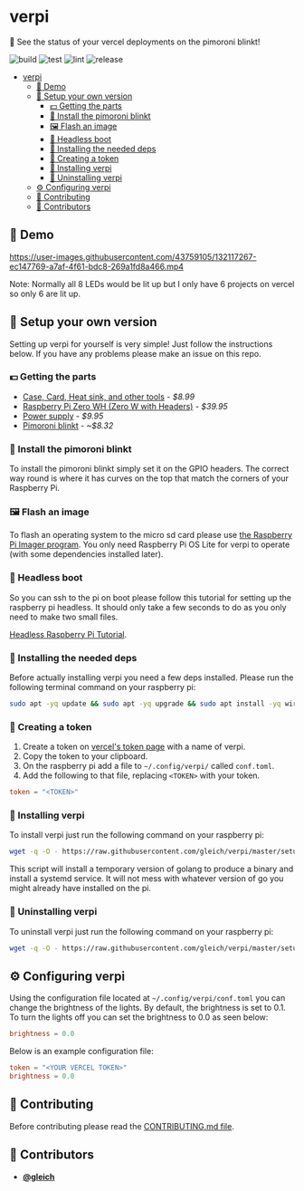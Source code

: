 <!-- DO NOT REMOVE - contributor_list:data:start:["gleich"]:end -->

# verpi

🚥 See the status of your vercel deployments on the pimoroni blinkt!

![build](https://github.com/gleich/verpi/workflows/build/badge.svg)
![test](https://github.com/gleich/verpi/workflows/test/badge.svg)
![lint](https://github.com/gleich/verpi/workflows/lint/badge.svg)
![release](https://github.com/gleich/verpi/workflows/release/badge.svg)

- [verpi](#verpi)
  - [🎥 Demo](#-demo)
  - [🚥 Setup your own version](#-setup-your-own-version)
    - [💵 Getting the parts](#-getting-the-parts)
    - [🚥 Install the pimoroni blinkt](#-install-the-pimoroni-blinkt)
    - [🖼️ Flash an image](#️-flash-an-image)
    - [🥾 Headless boot](#-headless-boot)
    - [🚀 Installing the needed deps](#-installing-the-needed-deps)
    - [🔑 Creating a token](#-creating-a-token)
    - [🚀 Installing verpi](#-installing-verpi)
    - [👋 Uninstalling verpi](#-uninstalling-verpi)
  - [⚙️ Configuring verpi](#️-configuring-verpi)
  - [🙌 Contributing](#-contributing)
  - [👥 Contributors](#-contributors)

## 🎥 Demo

https://user-images.githubusercontent.com/43759105/132117267-ec147769-a7af-4f61-bdc8-269a1fd8a466.mp4

Note: Normally all 8 LEDs would be lit up but I only have 6 projects on vercel so only 6 are lit up.

## 🚥 Setup your own version

Setting up verpi for yourself is very simple! Just follow the instructions below. If you have any problems please make an issue on this repo.

### 💵 Getting the parts

- [Case, Card, Heat sink, and other tools](https://www.amazon.com/iUniker-Raspberry-Starter-Acrylic-Clear/dp/B075FLGWJL/ref=sr_1_19?dchild=1&keywords=raspberry%2Bpi%2Bzero%2Bw&qid=1630780013&sr=8-19&th=1) - _$8.99_
- [Raspberry Pi Zero WH (Zero W with Headers)](https://www.amazon.com/Raspberry-Pi-Zero-WH-Headers/dp/B07BHMRTTY/ref=sr_1_9?crid=2VW24AF5F0854&dchild=1&keywords=raspberry+pi+zero+w&qid=1630853169&sprefix=raspberry+pi+zero+%2Caps%2C189&sr=8-9) - _$39.95_
- [Power supply](https://www.amazon.com/CanaKit-Raspberry-Supply-Adapter-Listed/dp/B00MARDJZ4/ref=sr_1_3?crid=113RLXDYJ9KMZ&dchild=1&keywords=raspberry+pi+charger&qid=1630853230&sprefix=raspberry+pi+charger%2Caps%2C176&sr=8-3) - _$9.95_
- [Pimoroni blinkt](https://shop.pimoroni.com/products/blinkt) - _~$8.32_

### 🚥 Install the pimoroni blinkt

To install the pimoroni blinkt simply set it on the GPIO headers. The correct way round is where it has curves on the top that match the corners of your Raspberry Pi.

### 🖼️ Flash an image

To flash an operating system to the micro sd card please use [the Raspberry Pi Imager program](https://www.raspberrypi.org/software/). You only need Raspberry Pi OS Lite for verpi to operate (with some dependencies installed later).

### 🥾 Headless boot

So you can ssh to the pi on boot please follow this tutorial for setting up the raspberry pi headless. It should only take a few seconds to do as you only need to make two small files.

[Headless Raspberry Pi Tutorial](https://pimylifeup.com/headless-raspberry-pi-setup/).

### 🚀 Installing the needed deps

Before actually installing verpi you need a few deps installed. Please run the following terminal command on your raspberry pi:

```sh
sudo apt -yq update && sudo apt -yq upgrade && sudo apt install -yq wiringpi git wget
```

### 🔑 Creating a token

1. Create a token on [vercel's token page](https://vercel.com/account/tokens) with a name of verpi.
2. Copy the token to your clipboard.
3. On the raspberry pi add a file to `~/.config/verpi/` called `conf.toml`.
4. Add the following to that file, replacing `<TOKEN>` with your token.

```toml
token = "<TOKEN>"
```

### 🚀 Installing verpi

To install verpi just run the following command on your raspberry pi:

```sh
wget -q -O - https://raw.githubusercontent.com/gleich/verpi/master/setup.py | sudo python3 - install
```

This script will install a temporary version of golang to produce a binary and install a systemd service. It will not mess with whatever version of go you might already have installed on the pi.

### 👋 Uninstalling verpi

To uninstall verpi just run the following command on your raspberry pi:

```sh
wget -q -O - https://raw.githubusercontent.com/gleich/verpi/master/setup.py | sudo python3 - uninstall
```

## ⚙️ Configuring verpi

Using the configuration file located at `~/.config/verpi/conf.toml` you can change the brightness of the lights. By default, the brightness is set to 0.1. To turn the lights off you can set the brightness to 0.0 as seen below:

```toml
brightness = 0.0
```

Below is an example configuration file:

```toml
token = "<YOUR VERCEL TOKEN>"
brightness = 0.0
```

## 🙌 Contributing

Before contributing please read the [CONTRIBUTING.md file](https://github.com/gleich/verpi/blob/master/CONTRIBUTING.md).

<!-- DO NOT REMOVE - contributor_list:start -->

## 👥 Contributors

- **[@gleich](https://github.com/gleich)**

<!-- DO NOT REMOVE - contributor_list:end -->
